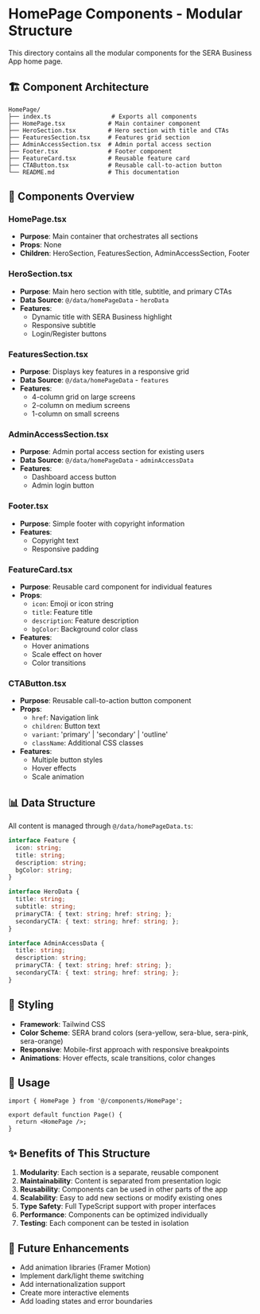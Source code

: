 # HomePage Components - Modular Structure

This directory contains all the modular components for the SERA Business App home page.

## 🏗️ Component Architecture

```
HomePage/
├── index.ts                 # Exports all components
├── HomePage.tsx            # Main container component
├── HeroSection.tsx         # Hero section with title and CTAs
├── FeaturesSection.tsx     # Features grid section
├── AdminAccessSection.tsx  # Admin portal access section
├── Footer.tsx              # Footer component
├── FeatureCard.tsx         # Reusable feature card
├── CTAButton.tsx           # Reusable call-to-action button
└── README.md               # This documentation
```

## 🧩 Components Overview

### **HomePage.tsx**
- **Purpose**: Main container that orchestrates all sections
- **Props**: None
- **Children**: HeroSection, FeaturesSection, AdminAccessSection, Footer

### **HeroSection.tsx**
- **Purpose**: Main hero section with title, subtitle, and primary CTAs
- **Data Source**: `@/data/homePageData` - `heroData`
- **Features**: 
  - Dynamic title with SERA Business highlight
  - Responsive subtitle
  - Login/Register buttons

### **FeaturesSection.tsx**
- **Purpose**: Displays key features in a responsive grid
- **Data Source**: `@/data/homePageData` - `features`
- **Features**: 
  - 4-column grid on large screens
  - 2-column on medium screens
  - 1-column on small screens

### **AdminAccessSection.tsx**
- **Purpose**: Admin portal access section for existing users
- **Data Source**: `@/data/homePageData` - `adminAccessData`
- **Features**: 
  - Dashboard access button
  - Admin login button

### **Footer.tsx**
- **Purpose**: Simple footer with copyright information
- **Features**: 
  - Copyright text
  - Responsive padding

### **FeatureCard.tsx**
- **Purpose**: Reusable card component for individual features
- **Props**: 
  - `icon`: Emoji or icon string
  - `title`: Feature title
  - `description`: Feature description
  - `bgColor`: Background color class
- **Features**: 
  - Hover animations
  - Scale effect on hover
  - Color transitions

### **CTAButton.tsx**
- **Purpose**: Reusable call-to-action button component
- **Props**: 
  - `href`: Navigation link
  - `children`: Button text
  - `variant`: 'primary' | 'secondary' | 'outline'
  - `className`: Additional CSS classes
- **Features**: 
  - Multiple button styles
  - Hover effects
  - Scale animation

## 📊 Data Structure

All content is managed through `@/data/homePageData.ts`:

```typescript
interface Feature {
  icon: string;
  title: string;
  description: string;
  bgColor: string;
}

interface HeroData {
  title: string;
  subtitle: string;
  primaryCTA: { text: string; href: string; };
  secondaryCTA: { text: string; href: string; };
}

interface AdminAccessData {
  title: string;
  description: string;
  primaryCTA: { text: string; href: string; };
  secondaryCTA: { text: string; href: string; };
}
```

## 🎨 Styling

- **Framework**: Tailwind CSS
- **Color Scheme**: SERA brand colors (sera-yellow, sera-blue, sera-pink, sera-orange)
- **Responsive**: Mobile-first approach with responsive breakpoints
- **Animations**: Hover effects, scale transitions, color changes

## 🔧 Usage

```tsx
import { HomePage } from '@/components/HomePage';

export default function Page() {
  return <HomePage />;
}
```

## ✨ Benefits of This Structure

1. **Modularity**: Each section is a separate, reusable component
2. **Maintainability**: Content is separated from presentation logic
3. **Reusability**: Components can be used in other parts of the app
4. **Scalability**: Easy to add new sections or modify existing ones
5. **Type Safety**: Full TypeScript support with proper interfaces
6. **Performance**: Components can be optimized individually
7. **Testing**: Each component can be tested in isolation

## 🚀 Future Enhancements

- Add animation libraries (Framer Motion)
- Implement dark/light theme switching
- Add internationalization support
- Create more interactive elements
- Add loading states and error boundaries

